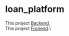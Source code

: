 # loan_platform

This project [Backend](https://github.com/anarpafran/lp_backend/tree/main).\
This project [Fronend](https://github.com/anarpafran/lp_frontend/tree/main).\

